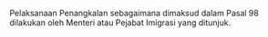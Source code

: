 Pelaksanaan Penangkalan sebagaimana dimaksud dalam Pasal 98 dilakukan oleh Menteri atau Pejabat Imigrasi
yang ditunjuk.
